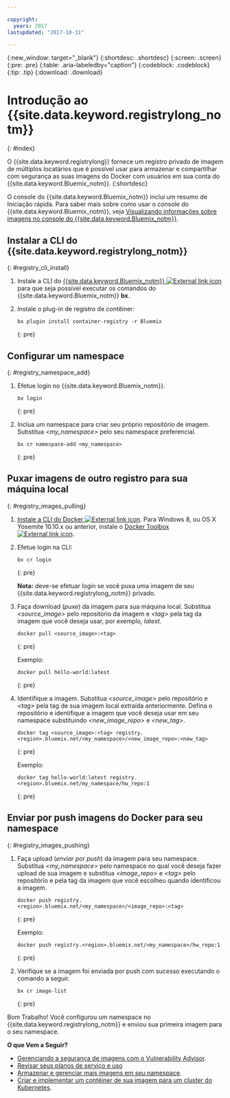 ```yaml
---

copyright:
  years: 2017
lastupdated: "2017-10-31"

---
```


{:new_window: target="_blank"}
{:shortdesc: .shortdesc}
{:screen: .screen}
{:pre: .pre}
{:table: .aria-labeledby="caption"}
{:codeblock: .codeblock}
{:tip: .tip} 
{:download: .download}


# Introdução ao {{site.data.keyword.registrylong_notm}}
{: #index}

O {{site.data.keyword.registrylong}} fornece um registro privado
de imagem de múltiplos locatários que é possível usar para armazenar e compartilhar com segurança as suas imagens do Docker com usuários em sua
conta do {{site.data.keyword.Bluemix_notm}}.
{:shortdesc}

O console do {{site.data.keyword.Bluemix_notm}} inclui um resumo de Iniciação rápida. Para saber mais sobre como usar o console do {{site.data.keyword.Bluemix_notm}}, veja [Visualizando informações sobre imagens no console do {{site.data.keyword.Bluemix_notm}}](registry_ui.html).


## Instalar a CLI do {{site.data.keyword.registrylong_notm}}
{: #registry_cli_install}

1.  Instale a CLI do [{{site.data.keyword.Bluemix_notm}} ![External link icon](../../icons/launch-glyph.svg "External link icon")](http://clis.ng.bluemix.net/ui/home.html) para que seja possível executar os comandos do {{site.data.keyword.Bluemix_notm}} **bx**.
2.  Instale o plug-in de registro de contêiner:

    ```
    bx plugin install container-registry -r Bluemix
    ```
    {: pre}


## Configurar um namespace
{: #registry_namespace_add}

1.  Efetue login no {{site.data.keyword.Bluemix_notm}}.

    ```
    bx login
    ```
    {: pre}

2.  Inclua um namespace para criar seu próprio repositório de imagem. Substitua _&lt;my_namespace&gt;_ pelo seu namespace preferencial.

    ```
    bx cr namespace-add <my_namespace>
    ```
    {: pre}


## Puxar imagens de outro registro para sua máquina local
{: #registry_images_pulling}

1.  [Instale a CLI do Docker ![External link icon](../../icons/launch-glyph.svg "External link icon")](https://www.docker.com/community-edition#/download). Para Windows 8, ou OS X Yosemite 10.10.x ou anterior, instale o [Docker Toolbox ![External link icon](../../icons/launch-glyph.svg "External link icon")](https://www.docker.com/products/docker-toolbox).

2.  Efetue login na CLI:

    ```
    bx cr login
    ```
    {: pre}

    **Nota:** deve-se efetuar login se você puxa uma imagem de seu {{site.data.keyword.registrylong_notm}} privado.

3.  Faça download (_puxe_) da imagem para sua máquina local. Substitua
_&lt;source_image&gt;_ pelo repositório da imagem e
_&lt;tag&gt;_ pela tag da imagem que você deseja usar, por exemplo,
_latest_.

    ```
    docker pull <source_image>:<tag>
    ```
    {: pre}

    Exemplo:

    ```
    docker pull hello-world:latest
    ```
    {: pre}

4.  Identifique a imagem. Substitua _&lt;source_image&gt;_ pelo repositório e
_&lt;tag&gt;_ pela tag de sua imagem local extraída anteriormente. Defina o repositório e identifique a imagem que você deseja usar
em seu namespace substituindo _&lt;new_image_repo&gt;_ e _&lt;new_tag&gt;_.

    ```
    docker tag <source_image>:<tag> registry.<region>.bluemix.net/<my_namespace>/<new_image_repo>:<new_tag>
    ```
    {: pre}

    Exemplo:

    ```
    docker tag hello-world:latest registry.<region>.bluemix.net/my_namespace/hw_repo:1
    ```
    {: pre}


## Enviar por push imagens do Docker para seu namespace
{: #registry_images_pushing}

1.  Faça upload (_enviar por push_) da imagem para seu namespace. Substitua _&lt;my_namespace&gt;_ pelo namespace no
qual você deseja fazer upload de sua imagem e substitua _&lt;image_repo&gt;_ e _&lt;tag&gt;_ pelo repositório e pela tag da imagem
que você escolheu quando identificou a imagem.

    ```
    docker push registry.<region>.bluemix.net/<my_namespace>/<image_repo>:<tag>
    ```
    {: pre}

    Exemplo:

    ```
    docker push registry.<region>.bluemix.net/<my_namespace>/hw_repo:1
    ```
    {: pre}

2.  Verifique se a imagem foi enviada por push com sucesso executando o comando a seguir.

    ```
    bx cr image-list
    ```
    {: pre}


Bom Trabalho! Você configurou um namespace no {{site.data.keyword.registrylong_notm}} e enviou sua primeira imagem para o seu namespace.

**O que Vem a Seguir?**

-   [Gerenciando a segurança de imagens com o Vulnerability Advisor](../va/va_index.html).
-   [Revisar seus planos de serviço e uso](registry_overview.html#registry_plans)
-   [Armazenar e gerenciar mais imagens em seu namespace](registry_images_.html).
-   [Criar e implementar um
contêiner de sua imagem para um cluster do Kubernetes](../../containers/cs_cluster.html).

